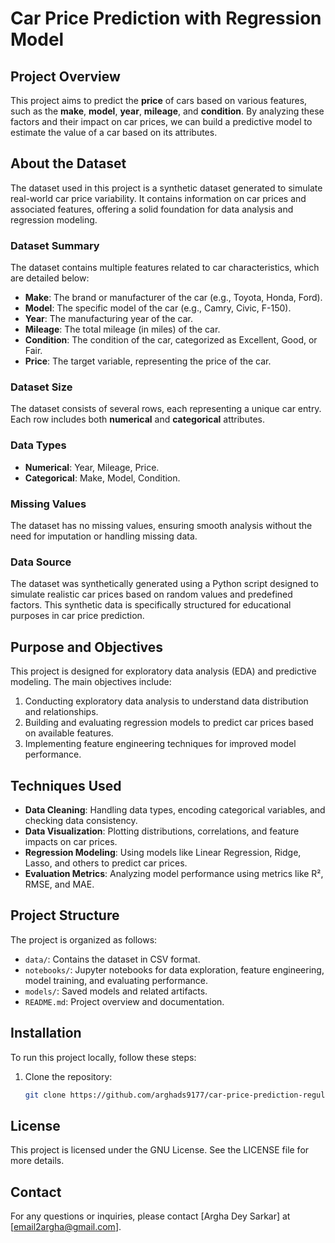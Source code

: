 # Car Price Prediction with Regression Model

## Project Overview
This project aims to predict the **price** of cars based on various features, such as the **make**, **model**, **year**, **mileage**, and **condition**. By analyzing these factors and their impact on car prices, we can build a predictive model to estimate the value of a car based on its attributes.

## About the Dataset
The dataset used in this project is a synthetic dataset generated to simulate real-world car price variability. It contains information on car prices and associated features, offering a solid foundation for data analysis and regression modeling.

### Dataset Summary
The dataset contains multiple features related to car characteristics, which are detailed below:

- **Make**: The brand or manufacturer of the car (e.g., Toyota, Honda, Ford).
- **Model**: The specific model of the car (e.g., Camry, Civic, F-150).
- **Year**: The manufacturing year of the car.
- **Mileage**: The total mileage (in miles) of the car.
- **Condition**: The condition of the car, categorized as Excellent, Good, or Fair.
- **Price**: The target variable, representing the price of the car.

### Dataset Size
The dataset consists of several rows, each representing a unique car entry. Each row includes both **numerical** and **categorical** attributes.

### Data Types
- **Numerical**: Year, Mileage, Price.
- **Categorical**: Make, Model, Condition.

### Missing Values
The dataset has no missing values, ensuring smooth analysis without the need for imputation or handling missing data.

### Data Source
The dataset was synthetically generated using a Python script designed to simulate realistic car prices based on random values and predefined factors. This synthetic data is specifically structured for educational purposes in car price prediction.

## Purpose and Objectives
This project is designed for exploratory data analysis (EDA) and predictive modeling. The main objectives include:
1. Conducting exploratory data analysis to understand data distribution and relationships.
2. Building and evaluating regression models to predict car prices based on available features.
3. Implementing feature engineering techniques for improved model performance.

## Techniques Used
- **Data Cleaning**: Handling data types, encoding categorical variables, and checking data consistency.
- **Data Visualization**: Plotting distributions, correlations, and feature impacts on car prices.
- **Regression Modeling**: Using models like Linear Regression, Ridge, Lasso, and others to predict car prices.
- **Evaluation Metrics**: Analyzing model performance using metrics like R², RMSE, and MAE.

## Project Structure

The project is organized as follows:

- `data/`: Contains the dataset in CSV format.
- `notebooks/`: Jupyter notebooks for data exploration, feature engineering, model training, and evaluating performance.
- `models/`: Saved models and related artifacts.
- `README.md`: Project overview and documentation.

## Installation

To run this project locally, follow these steps:

1. Clone the repository:
   ```sh
   git clone https://github.com/arghads9177/car-price-prediction-regularization.git

## License

This project is licensed under the GNU License. See the LICENSE file for more details.

## Contact
For any questions or inquiries, please contact [Argha Dey Sarkar] at [email2argha@gmail.com].
